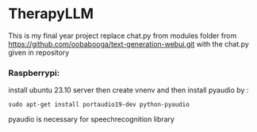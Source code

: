 # TherapyLLM
This is my final year project
replace chat.py from modules folder from https://github.com/oobabooga/text-generation-webui.git with the chat.py given in repository

### Raspberrypi:
install ubuntu 23.10 server then create vnenv and then install pyaudio by : 
```
sudo apt-get install portaudio19-dev python-pyaudio
```
pyaudio is necessary for speechrecognition library
